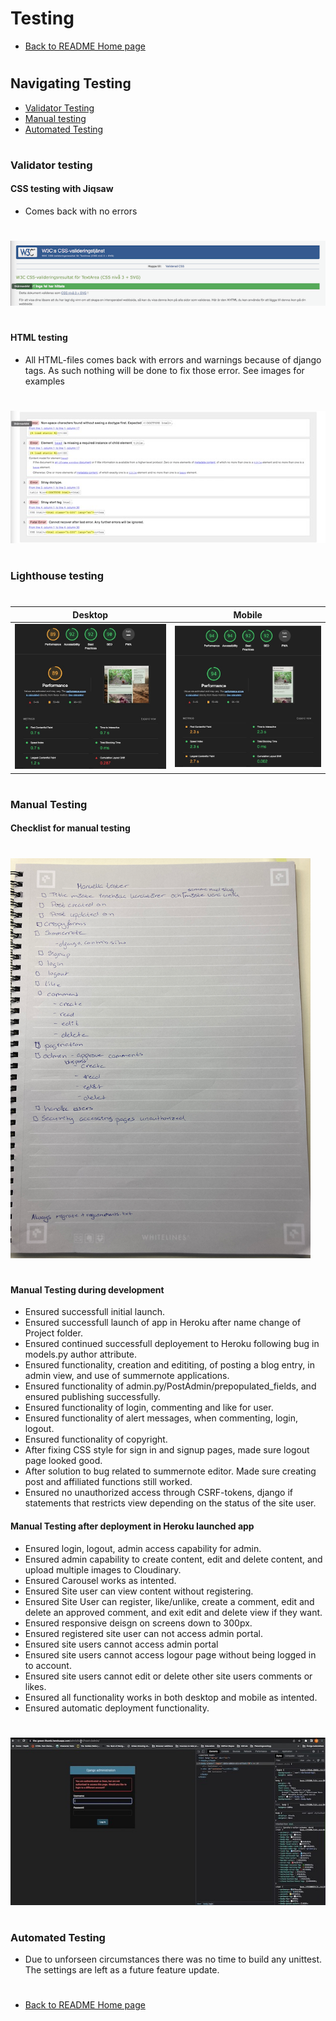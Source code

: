 # Testing
* [Back to README Home page](/README.md)
#
## Navigating Testing
   - [Validator Testing](#validator-testing)
   - [Manual testing](#manual-testing)
   - [Automated Testing](#automated-testing)
#
### Validator testing
#### CSS testing with Jiqsaw
- Comes back with no errors
#
![CSS testing](/media/css_testing.png)
#
#### HTML testing
- All HTML-files comes back with errors and warnings because of django tags. As such nothing will be done to fix those error.
  See images for examples
#
  ![base.html testing](/media/basehtml_test.jpeg)
#

### Lighthouse testing
#
   Desktop                                             | Mobile
   :--------------------------------------------------: | :--------------------------------------------------:
   ![Desktop](/media/lighthouse_desktop.jpeg)          | ![Mobile](/media/lighthouse_mobile.jpeg)
#



### Manual Testing
#### Checklist for manual testing
#
![Checklist](/media/testing.png)
#
#### Manual Testing during development
- Ensured successfull initial launch.
- Ensured successfull launch of app in Heroku after name change of Project folder.
- Ensured continued successfull deployement to Heroku following bug in models.py author attribute.
- Ensured functionality, creation and edititing, of posting a blog entry, in admin view, and use of summernote applications.
- Ensured functionality of admin.py/PostAdmin/prepopulated_fields, and ensured publishing successfully.
- Ensured functionality of login, commenting and like for user.
- Ensured functionality of alert messages, when commenting, login, logout.
- Ensured functionality of copyright.
- After fixing CSS style for sign in and signup pages, made sure logout page looked good.
- After solution to bug related to summernote editor. Made sure creating post and affiliated functions still worked.
- Ensured no unauthorized access through CSRF-tokens, django if statements that restricts view depending on the status of the site user.

#### Manual Testing after deployment in Heroku launched app
- Ensured login, logout, admin access capability for admin.
- Ensured admin capability to create content, edit and delete content, and upload multiple images to Cloudinary.
- Ensured Carousel works as intented.
- Ensured Site user can view content without registering.
- Ensured Site User can register, like/unlike, create a comment, edit and delete an approved comment, and exit edit and delete view if they want.
- Ensured responsive deisgn on screens down to 300px.
- Ensured registered site user can not access admin portal.
- Ensured site users cannot access admin portal
- Ensured site users cannot access logour page without being logged in to account.
- Ensured site users cannot edit or delete other site users comments or likes.
- Ensured all functionality works in both desktop and mobile as intented.
- Ensured automatic deployment functionality.
#
![Error message when user tries to reach admin page](/media/error_msg_user.jpeg)
#

### Automated Testing
- Due to unforseen circumstances there was no time to build any unittest. The settings are left as a future feature update.

#
* [Back to README Home page](/README.md)
#